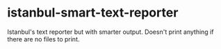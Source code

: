 # istanbul-smart-text-reporter
Istanbul's text reporter but with smarter output. Doesn't print anything if there are no files to print.

